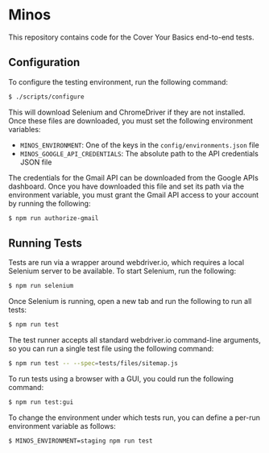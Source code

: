 # Minos

This repository contains code for the Cover Your Basics end-to-end tests.

## Configuration

To configure the testing environment, run the following command:

```sh
$ ./scripts/configure
```

This will download Selenium and ChromeDriver if they are not installed.  Once
these files are downloaded, you must set the following environment variables:

- `MINOS_ENVIRONMENT`: One of the keys in the `config/environments.json` file
- `MINOS_GOOGLE_API_CREDENTIALS`: The absolute path to the API credentials JSON file

The credentials for the Gmail API can be downloaded from the Google APIs
dashboard.  Once you have downloaded this file and set its path via the
environment variable, you must grant the Gmail API access to your account by
running the following:

```sh
$ npm run authorize-gmail
```

## Running Tests

Tests are run via a wrapper around webdriver.io, which requires a local Selenium
server to be available.  To start Selenium, run the following:

```sh
$ npm run selenium
```

Once Selenium is running, open a new tab and run the following to run all tests:

```sh
$ npm run test
```

The test runner accepts all standard webdriver.io command-line arguments, so you
can run a single test file using the following command:

```sh
$ npm run test -- --spec=tests/files/sitemap.js
```

To run tests using a browser with a GUI, you could run the following command:

```sh
$ npm run test:gui
```

To change the environment under which tests run, you can define a per-run
environment variable as follows:

```sh
$ MINOS_ENVIRONMENT=staging npm run test
```
